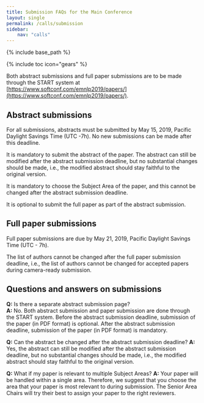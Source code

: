 ```yaml
---
title: Submission FAQs for the Main Conference
layout: single
permalink: /calls/submission
sidebar: 
    nav: "calls"
---
```

{% include base_path %}

{% include toc icon="gears" %}

Both abstract submissions and full paper submissions are to be made through the START system at [https://www.softconf.com/emnlp2019/papers/](https://www.softconf.com/emnlp2019/papers/).


## Abstract submissions

For all submissions, abstracts must be submitted by May 15, 2019, Pacific Daylight Savings Time (UTC -7h). No new submissions can be made after this deadline.

It is mandatory to submit the abstract of the paper. The abstract can still be modified after the abstract submission deadline, but no substantial changes should be made, i.e., the modified abstract should stay faithful to the original version.

It is mandatory to choose the Subject Area of the paper, and this cannot be changed after the abstract submission deadline.

It is optional to submit the full paper as part of the abstract submission.


## Full paper submissions

Full paper submissions are due by May 21, 2019, Pacific Daylight Savings Time (UTC - 7h).

The list of authors cannot be changed after the full paper submission deadline, i.e., the list of authors cannot be changed for accepted papers during camera-ready submission.


## Questions and answers on submissions

<b>Q:</b> Is there a separate abstract submission page?<br>
<b>A:</b> No. Both abstract submission and paper submission are done through the START system. Before the abstract submission deadline, submission of the paper (in PDF format) is optional. After the abstract submission deadline, submission of the paper (in PDF format) is mandatory.

<b>Q:</b> Can the abstract be changed after the abstract submission deadline?
<b>A:</b> Yes, the abstract can still be modified after the abstract submission deadline, but no substantial changes should be made, i.e., the modified abstract should stay faithful to the original version.

<b>Q:</b> What if my paper is relevant to multiple Subject Areas?
<b>A:</b> Your paper will be handled within a single area. Therefore, we suggest that you choose the area that your paper is most relevant to during submission. The Senior Area Chairs will try their best to assign your paper to the right reviewers.




